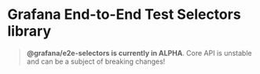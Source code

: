 # Grafana End-to-End Test Selectors library

> **@grafana/e2e-selectors is currently in ALPHA**. Core API is unstable and can be a subject of breaking changes!
